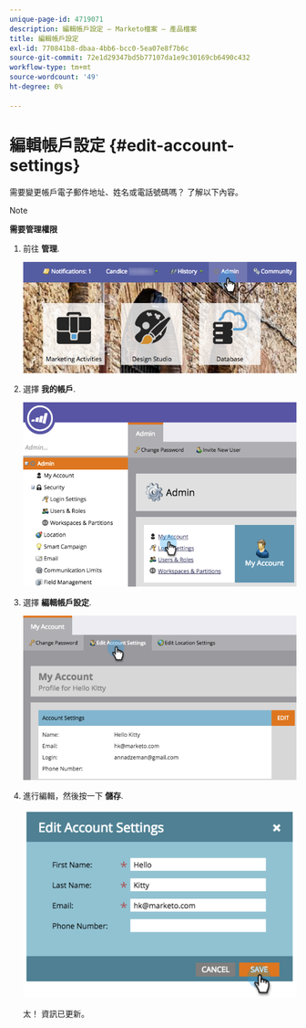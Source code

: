```yaml
---
unique-page-id: 4719071
description: 編輯帳戶設定 — Marketo檔案 — 產品檔案
title: 編輯帳戶設定
exl-id: 770841b8-dbaa-4bb6-bcc0-5ea07e8f7b6c
source-git-commit: 72e1d29347bd5b77107da1e9c30169cb6490c432
workflow-type: tm+mt
source-wordcount: '49'
ht-degree: 0%

---
```


# 編輯帳戶設定 {#edit-account-settings}

需要變更帳戶電子郵件地址、姓名或電話號碼嗎？ 了解以下內容。

>[!NOTE]
>
>**需要管理權限**

1. 前往 **管理**.

   ![](assets/adminhand.png)

1. 選擇 **我的帳戶**.

   ![](assets/image2015-6-23-15-3a16-3a52.png)

1. 選擇 **編輯帳戶設定**.

   ![](assets/image2015-6-23-15-3a21-3a41.png)

1. 進行編輯，然後按一下 **儲存**.

   ![](assets/image2015-6-23-15-3a20-3a16.png)

   太！ 資訊已更新。
